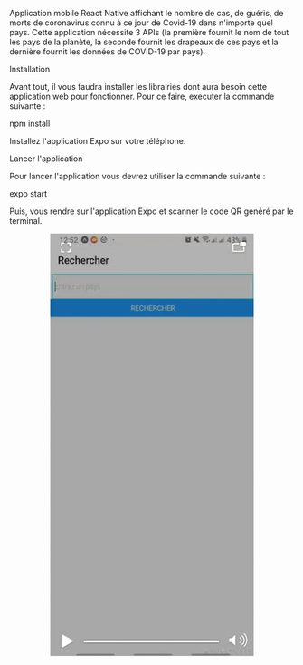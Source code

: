 

Application mobile React Native affichant le nombre de cas, de guéris, de morts de coronavirus connu à ce jour de Covid-19 dans n'importe quel pays. Cette application nécessite 3 APIs (la première fournit le nom de tout les pays de la planète, la seconde fournit les drapeaux de ces pays et la dernière fournit les données de COVID-19 par pays).

Installation

Avant tout, il vous faudra installer les librairies dont aura besoin cette application web pour fonctionner.
Pour ce faire, executer la commande suivante :

npm install

Installez l'application Expo sur votre téléphone.

Lancer l'application

Pour lancer l'application vous devrez utiliser la commande suivante :

expo start

Puis, vous rendre sur l'application Expo et scanner le code QR genéré par le terminal.

<p align="center">
  <img src="DkAi4Au7b6.gif" width="360px" />
</p>
